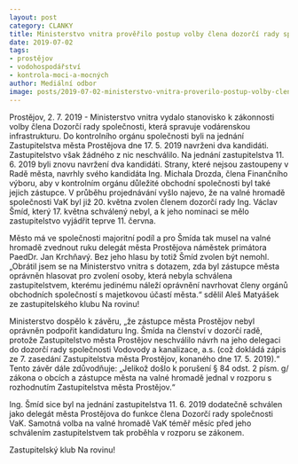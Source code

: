 ```yaml
---
layout: post
category: CLANKY
title: Ministerstvo vnitra prověřilo postup volby člena dozorčí rady společnosti Vodovody a kanalizace a.s.
date: 2019-07-02
tags: 
- prostějov
- vodohospodářství
- kontrola-moci-a-mocných
author: Mediální odbor
image: posts/2019-07-02-ministerstvo-vnitra-proverilo-postup-volby-clena-dozorci-rady-spolecnosti-vodovody-a-kanalizace-a-s.jpg  #751x422 pixelu
---
```


Prostějov, 2. 7. 2019 - Ministerstvo vnitra vydalo stanovisko k zákonnosti volby člena Dozorčí rady společnosti, která spravuje vodárenskou infrastrukturu. Do kontrolního orgánu společnosti byli na jednání Zastupitelstva města Prostějova dne 17. 5. 2019 navrženi dva kandidáti. Zastupitelstvo však žádného z nic neschválilo. Na jednání zastupitelstva 11. 6. 2019 byli znovu navržení dva kandidáti. Strany, které nejsou zastoupeny v Radě města, navrhly svého kandidáta Ing. Michala Drozda, člena Finančního výboru, aby v kontrolním orgánu důležité obchodní společnosti byl také jejich zástupce. V průběhu projednávání vyšlo najevo, že na valné hromadě společnosti VaK byl již 20. května zvolen členem dozorčí rady Ing. Václav Šmíd, který 17. května schválený nebyl, a k jeho nominaci se mělo zastupitelstvo vyjádřit teprve 11. června.

Město má ve společnosti majoritní podíl a pro Šmída tak musel na valné hromadě zvednout ruku delegát města Prostějova náměstek primátora PaedDr. Jan Krchňavý. Bez jeho hlasu by totiž Šmíd zvolen být nemohl. „Obrátil jsem se na Ministerstvo vnitra s dotazem, zda byl zástupce města oprávněn hlasovat pro zvolení osoby, která nebyla schválena zastupitelstvem, kterému jedinému náleží oprávnění navrhovat členy orgánů obchodních společností s majetkovou účastí města.“ sdělil Aleš Matyášek ze zastupitelského klubu Na rovinu!

Ministerstvo dospělo k závěru, „že zástupce města Prostějov nebyl oprávněn podpořit kandidaturu Ing. Šmída na členství v dozorčí radě, protože Zastupitelstvo města Prostějov neschválilo návrh na jeho delegaci do dozorčí rady společnosti Vodovody a kanalizace, a.s. (což dokládá zápis ze 7. zasedání Zastupitelstva města Prostějov, konaného dne 17. 5. 2019).“ Tento závěr dále zdůvodňuje: „Jelikož došlo k porušení § 84 odst. 2 písm. g/ zákona o obcích a zástupce města na valné hromadě jednal v rozporu s rozhodnutím Zastupitelstva města Prostějov.“

Ing. Šmíd sice byl na jednání zastupitelstva 11. 6. 2019 dodatečně schválen jako delegát města Prostějova do funkce člena Dozorčí rady společnosti VaK. Samotná volba na valné hromadě VaK téměř měsíc před jeho schválením zastupitelstvem tak proběhla v rozporu se zákonem. 

Zastupitelský klub Na rovinu!
